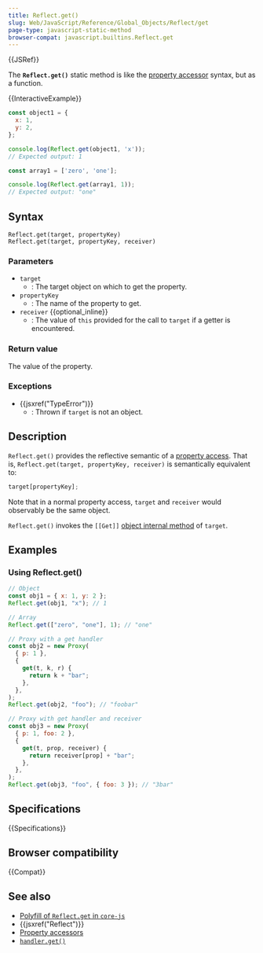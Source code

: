 ```yaml
---
title: Reflect.get()
slug: Web/JavaScript/Reference/Global_Objects/Reflect/get
page-type: javascript-static-method
browser-compat: javascript.builtins.Reflect.get
---
```


{{JSRef}}

The **`Reflect.get()`** static method is like the [property accessor](/en-US/docs/Web/JavaScript/Reference/Operators/Property_accessors) syntax, but as a function.

{{InteractiveExample}}

```js interactive-example
const object1 = {
  x: 1,
  y: 2,
};

console.log(Reflect.get(object1, 'x'));
// Expected output: 1

const array1 = ['zero', 'one'];

console.log(Reflect.get(array1, 1));
// Expected output: "one"

```

## Syntax

```js-nolint
Reflect.get(target, propertyKey)
Reflect.get(target, propertyKey, receiver)
```

### Parameters

- `target`
  - : The target object on which to get the property.
- `propertyKey`
  - : The name of the property to get.
- `receiver` {{optional_inline}}
  - : The value of `this` provided for the call to `target` if a getter is encountered.

### Return value

The value of the property.

### Exceptions

- {{jsxref("TypeError")}}
  - : Thrown if `target` is not an object.

## Description

`Reflect.get()` provides the reflective semantic of a [property access](/en-US/docs/Web/JavaScript/Reference/Operators/Property_accessors). That is, `Reflect.get(target, propertyKey, receiver)` is semantically equivalent to:

```js
target[propertyKey];
```

Note that in a normal property access, `target` and `receiver` would observably be the same object.

`Reflect.get()` invokes the `[[Get]]` [object internal method](/en-US/docs/Web/JavaScript/Reference/Global_Objects/Proxy#object_internal_methods) of `target`.

## Examples

### Using Reflect.get()

```js
// Object
const obj1 = { x: 1, y: 2 };
Reflect.get(obj1, "x"); // 1

// Array
Reflect.get(["zero", "one"], 1); // "one"

// Proxy with a get handler
const obj2 = new Proxy(
  { p: 1 },
  {
    get(t, k, r) {
      return k + "bar";
    },
  },
);
Reflect.get(obj2, "foo"); // "foobar"

// Proxy with get handler and receiver
const obj3 = new Proxy(
  { p: 1, foo: 2 },
  {
    get(t, prop, receiver) {
      return receiver[prop] + "bar";
    },
  },
);
Reflect.get(obj3, "foo", { foo: 3 }); // "3bar"
```

## Specifications

{{Specifications}}

## Browser compatibility

{{Compat}}

## See also

- [Polyfill of `Reflect.get` in `core-js`](https://github.com/zloirock/core-js#ecmascript-reflect)
- {{jsxref("Reflect")}}
- [Property accessors](/en-US/docs/Web/JavaScript/Reference/Operators/Property_accessors)
- [`handler.get()`](/en-US/docs/Web/JavaScript/Reference/Global_Objects/Proxy/Proxy/get)
